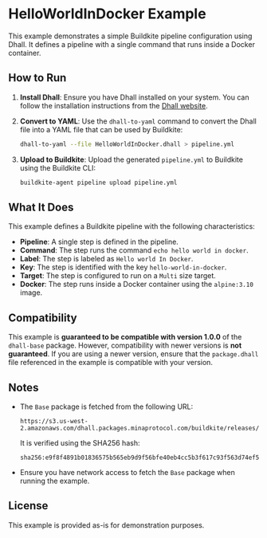 # HelloWorldInDocker Example

This example demonstrates a simple Buildkite pipeline configuration using Dhall. It defines a pipeline with a single command that runs inside a Docker container.

## How to Run

1. **Install Dhall**:
   Ensure you have Dhall installed on your system. You can follow the installation instructions from the [Dhall website](https://dhall-lang.org/).

2. **Convert to YAML**:
   Use the `dhall-to-yaml` command to convert the Dhall file into a YAML file that can be used by Buildkite:
   ```bash
   dhall-to-yaml --file HelloWorldInDocker.dhall > pipeline.yml
   ```

3. **Upload to Buildkite**:
   Upload the generated `pipeline.yml` to Buildkite using the Buildkite CLI:
   ```bash
   buildkite-agent pipeline upload pipeline.yml
   ```

## What It Does

This example defines a Buildkite pipeline with the following characteristics:
- **Pipeline**: A single step is defined in the pipeline.
- **Command**: The step runs the command `echo hello world in docker`.
- **Label**: The step is labeled as `Hello world In Docker`.
- **Key**: The step is identified with the key `hello-world-in-docker`.
- **Target**: The step is configured to run on a `Multi` size target.
- **Docker**: The step runs inside a Docker container using the `alpine:3.10` image.

## Compatibility

This example is **guaranteed to be compatible with version 1.0.0** of the `dhall-base` package. However, compatibility with newer versions is **not guaranteed**. If you are using a newer version, ensure that the `package.dhall` file referenced in the example is compatible with your version.

## Notes

- The `Base` package is fetched from the following URL:
  ```
  https://s3.us-west-2.amazonaws.com/dhall.packages.minaprotocol.com/buildkite/releases/1.0.0/package.dhall
  ```
  It is verified using the SHA256 hash:
  ```
  sha256:e9f8f4891b01836575b565eb9d9f56bfe40eb4cc5b3f617c93f563d74ef5288c
  ```
- Ensure you have network access to fetch the `Base` package when running the example.

## License

This example is provided as-is for demonstration purposes.